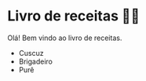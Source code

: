 # Livro de receitas :woman_cook:

Olá! Bem vindo ao livro de receitas. 

-  Cuscuz
- Brigadeiro
- Purê
